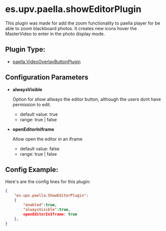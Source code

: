 ---
---

# es.upv.paella.showEditorPlugin

This plugin was made for add the zoom functionality to paella player for be able to zoom blackboard photos. It creates new icons hover the MasterVideo to enter in the photo display mode.


## Plugin Type:
- [paella.VideoOverlayButtonPlugin](../developer/plugin_types.md)

## Configuration Parameters

* **alwaysVisible**

	Option for show allways the editor button, although the users dont have permission to edit.
	- default value: true
	- range: true | false

* **openEditorInIframe**

	Allow open the editor in an iframe
	- default value: false
	- range: true | false

## Config Example:

Here's are the config lines for this plugin:

```json
{
	"es.upv.paella.ShowEditorPlugin":
	{
		"enabled":true,
		"alwaysVisible":true,
		openEditorInIframe: true
	},
}
```
